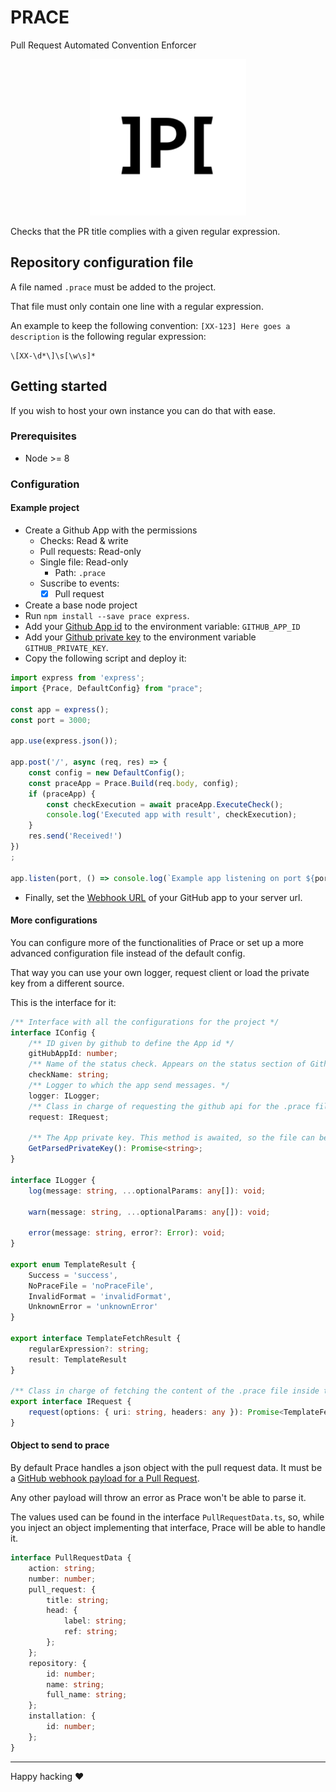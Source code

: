 # PRACE

Pull Request Automated Convention Enforcer

<p align="center"> 
<img src="media/prace-logo.png" width="250"  height="250">
<!--img src="https://raw.githubusercontent.com/Bullrich/Prace.js/develop/media/prace-logo.png" width="250"  height="250"-->
</p>

Checks that the PR title complies with a given regular expression.

## Repository configuration file

A file named `.prace` must be added to the project.

That file must only contain one line with a regular expression.

An example to keep the following convention: `[XX-123] Here goes a description` is the following regular expression:
```regexp
\[XX-\d*\]\s[\w\s]*
```

## Getting started

If you wish to host your own instance you can do that with ease.

### Prerequisites
- Node >= 8

### Configuration

#### Example project
 - Create a Github App with the permissions
   - Checks: Read & write
   - Pull requests: Read-only
   - Single file: Read-only
     - Path: `.prace`
   - Suscribe to events: 
     - [x] Pull request
 - Create a base node project
 - Run `npm install --save prace express`.
 - Add your [Github App id](https://developer.github.com/v3/apps/) to the environment variable: `GITHUB_APP_ID`
 - Add your [Github private key](https://developer.github.com/apps/building-github-apps/authenticating-with-github-apps/#generating-a-private-key) to the environment variable `GITHUB_PRIVATE_KEY`.
 - Copy the following script and deploy it:

```typescript
import express from 'express';
import {Prace, DefaultConfig} from "prace";

const app = express();
const port = 3000;

app.use(express.json());

app.post('/', async (req, res) => {
    const config = new DefaultConfig();
    const praceApp = Prace.Build(req.body, config);
    if (praceApp) {
        const checkExecution = await praceApp.ExecuteCheck();
        console.log('Executed app with result', checkExecution);
    }
    res.send('Received!')
})
;

app.listen(port, () => console.log(`Example app listening on port ${port}!`));
```

 - Finally, set the [Webhook URL](https://developer.github.com/webhooks/) of your GitHub app to your server url.

#### More configurations

You can configure more of the functionalities of Prace or set up a more advanced configuration file instead of the default config.

That way you can use your own logger, request client or load the private key from a different source.

This is the interface for it:
```typescript
/** Interface with all the configurations for the project */
interface IConfig {
    /** ID given by github to define the App id */
    gitHubAppId: number;
    /** Name of the status check. Appears on the status section of Github's Pull request */
    checkName: string;
    /** Logger to which the app send messages. */
    logger: ILogger;
    /** Class in charge of requesting the github api for the .prace file through a https call */
    request: IRequest;

    /** The App private key. This method is awaited, so the file can be loaded from an external source */
    GetParsedPrivateKey(): Promise<string>;
}

interface ILogger {
    log(message: string, ...optionalParams: any[]): void;

    warn(message: string, ...optionalParams: any[]): void;

    error(message: string, error?: Error): void;
}

export enum TemplateResult {
    Success = 'success',
    NoPraceFile = 'noPraceFile',
    InvalidFormat = 'invalidFormat',
    UnknownError = 'unknownError'
}

export interface TemplateFetchResult {
    regularExpression?: string;
    result: TemplateResult
}

/** Class in charge of fetching the content of the .prace file inside the repo. */
export interface IRequest {
    request(options: { uri: string, headers: any }): Promise<TemplateFetchResult>;
}
```

#### Object to send to prace

By default Prace handles a json object with the pull request data. 
It must be a [GitHub webhook payload for a Pull Request](https://developer.github.com/v3/activity/events/types/#pullrequestevent). 

Any other payload will throw an error as Prace won't be able to parse it.

The values used can be found in the interface `PullRequestData.ts`, so, 
while you inject an object implementing that interface, Prace will be able to handle it.

```typescript
interface PullRequestData {
    action: string;
    number: number;
    pull_request: {
        title: string;
        head: {
            label: string;
            ref: string;
        };
    };
    repository: {
        id: number;
        name: string;
        full_name: string;
    };
    installation: {
        id: number;
    };
}
```

---
Happy hacking ❤
